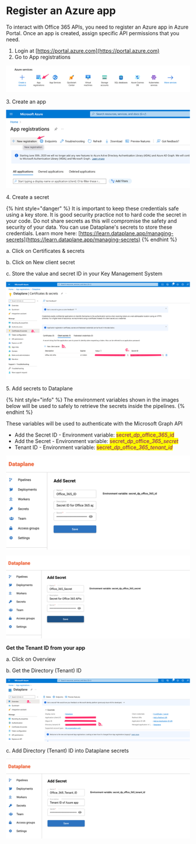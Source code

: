 # Register an Azure app

To interact with Office 365 APIs, you need to register an Azure app in Azure Portal. Once an app is created, assign specific API permissions that you need.&#x20;

1. Login at [https://portal.azure.com](https://portal.azure.com)
2. Go to App registrations&#x20;

![](<../.gitbook/assets/image (5).png>)

3\. Create an app

![](<../.gitbook/assets/image (1).png>)

4\. Create a secret

{% hint style="danger" %}
It is important to keep these credentials safe using a key store. It is good security practice not to hard code the secret in your code. Do not share secrets as this will compromise the safety and security of your data. You can use Dataplane's secrets to store these credentials. Learn more here: [https://learn.dataplane.app/managing-secrets](https://learn.dataplane.app/managing-secrets)
{% endhint %}

a. Click on Certificates & secrets

b. Click on New client secret

c. Store the value and secret ID in your Key Management System

![](<../.gitbook/assets/image (2) (1).png>)

5\. Add secrets to Dataplane

{% hint style="info" %}
The environment variables shown in the images below will be used to safely to retrieve the secrets inside the pipelines.
{% endhint %}



These variables will be used to authenticate with the Microsoft Graph API

* Add the Secret ID  - Environment variable: <mark style="color:purple;">secret\_</mark>_<mark style="color:purple;">dp</mark>_<mark style="color:purple;">\_office\_</mark>_<mark style="color:purple;">365\_</mark>_<mark style="color:purple;">id</mark>
* Add the Secret   - Environment variable: <mark style="color:purple;">secret\_</mark>_<mark style="color:purple;">dp</mark>_<mark style="color:purple;">\_office\_</mark>_<mark style="color:purple;">365\_secret</mark>_
* Tenant ID - Environment variable: <mark style="color:purple;">secret\_</mark>_<mark style="color:purple;">dp</mark>_<mark style="color:purple;">\_office\_</mark>_<mark style="color:purple;">365\_tenant\_id</mark>_

![](../.gitbook/assets/image.png)

![](<../.gitbook/assets/image (6).png>)

**Get the Tenant ID from your app**

a. Click on Overview

b. Get the Directory (Tenant) ID&#x20;

![](<../.gitbook/assets/image (2).png>)

c. Add Directory (Tenant) ID into Dataplane secrets

![](<../.gitbook/assets/image (4).png>)

